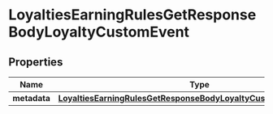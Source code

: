 

# LoyaltiesEarningRulesGetResponseBodyLoyaltyCustomEvent


## Properties

| Name | Type | Description |
|------------ | ------------- | ------------- |
|**metadata** | [**LoyaltiesEarningRulesGetResponseBodyLoyaltyCustomEventMetadata**](LoyaltiesEarningRulesGetResponseBodyLoyaltyCustomEventMetadata.md) |  |



